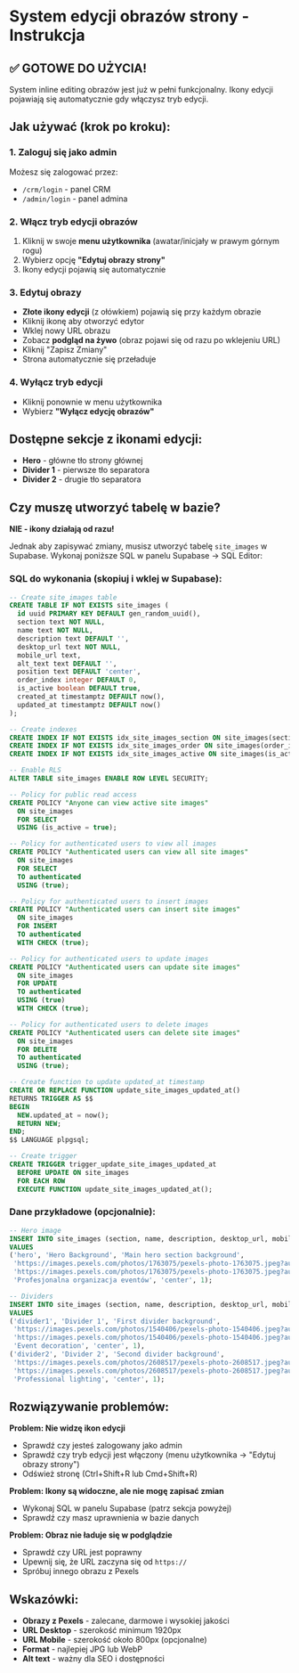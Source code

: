 # System edycji obrazów strony - Instrukcja

## ✅ GOTOWE DO UŻYCIA!

System inline editing obrazów jest już w pełni funkcjonalny. Ikony edycji pojawiają się automatycznie gdy włączysz tryb edycji.

## Jak używać (krok po kroku):

### 1. Zaloguj się jako admin
Możesz się zalogować przez:
- `/crm/login` - panel CRM
- `/admin/login` - panel admina

### 2. Włącz tryb edycji obrazów
1. Kliknij w swoje **menu użytkownika** (awatar/inicjały w prawym górnym rogu)
2. Wybierz opcję **"Edytuj obrazy strony"**
3. Ikony edycji pojawią się automatycznie

### 3. Edytuj obrazy
- **Złote ikony edycji** (z ołówkiem) pojawią się przy każdym obrazie
- Kliknij ikonę aby otworzyć edytor
- Wklej nowy URL obrazu
- Zobacz **podgląd na żywo** (obraz pojawi się od razu po wklejeniu URL)
- Kliknij "Zapisz Zmiany"
- Strona automatycznie się przeładuje

### 4. Wyłącz tryb edycji
- Kliknij ponownie w menu użytkownika
- Wybierz **"Wyłącz edycję obrazów"**

## Dostępne sekcje z ikonami edycji:

- **Hero** - główne tło strony głównej
- **Divider 1** - pierwsze tło separatora
- **Divider 2** - drugie tło separatora

## Czy muszę utworzyć tabelę w bazie?

**NIE - ikony działają od razu!**

Jednak aby zapisywać zmiany, musisz utworzyć tabelę `site_images` w Supabase. Wykonaj poniższe SQL w panelu Supabase → SQL Editor:

### SQL do wykonania (skopiuj i wklej w Supabase):

```sql
-- Create site_images table
CREATE TABLE IF NOT EXISTS site_images (
  id uuid PRIMARY KEY DEFAULT gen_random_uuid(),
  section text NOT NULL,
  name text NOT NULL,
  description text DEFAULT '',
  desktop_url text NOT NULL,
  mobile_url text,
  alt_text text DEFAULT '',
  position text DEFAULT 'center',
  order_index integer DEFAULT 0,
  is_active boolean DEFAULT true,
  created_at timestamptz DEFAULT now(),
  updated_at timestamptz DEFAULT now()
);

-- Create indexes
CREATE INDEX IF NOT EXISTS idx_site_images_section ON site_images(section);
CREATE INDEX IF NOT EXISTS idx_site_images_order ON site_images(order_index);
CREATE INDEX IF NOT EXISTS idx_site_images_active ON site_images(is_active);

-- Enable RLS
ALTER TABLE site_images ENABLE ROW LEVEL SECURITY;

-- Policy for public read access
CREATE POLICY "Anyone can view active site images"
  ON site_images
  FOR SELECT
  USING (is_active = true);

-- Policy for authenticated users to view all images
CREATE POLICY "Authenticated users can view all site images"
  ON site_images
  FOR SELECT
  TO authenticated
  USING (true);

-- Policy for authenticated users to insert images
CREATE POLICY "Authenticated users can insert site images"
  ON site_images
  FOR INSERT
  TO authenticated
  WITH CHECK (true);

-- Policy for authenticated users to update images
CREATE POLICY "Authenticated users can update site images"
  ON site_images
  FOR UPDATE
  TO authenticated
  USING (true)
  WITH CHECK (true);

-- Policy for authenticated users to delete images
CREATE POLICY "Authenticated users can delete site images"
  ON site_images
  FOR DELETE
  TO authenticated
  USING (true);

-- Create function to update updated_at timestamp
CREATE OR REPLACE FUNCTION update_site_images_updated_at()
RETURNS TRIGGER AS $$
BEGIN
  NEW.updated_at = now();
  RETURN NEW;
END;
$$ LANGUAGE plpgsql;

-- Create trigger
CREATE TRIGGER trigger_update_site_images_updated_at
  BEFORE UPDATE ON site_images
  FOR EACH ROW
  EXECUTE FUNCTION update_site_images_updated_at();
```

### Dane przykładowe (opcjonalnie):

```sql
-- Hero image
INSERT INTO site_images (section, name, description, desktop_url, mobile_url, alt_text, position, order_index)
VALUES
('hero', 'Hero Background', 'Main hero section background',
 'https://images.pexels.com/photos/1763075/pexels-photo-1763075.jpeg?auto=compress&cs=tinysrgb&w=1920',
 'https://images.pexels.com/photos/1763075/pexels-photo-1763075.jpeg?auto=compress&cs=tinysrgb&w=800',
 'Profesjonalna organizacja eventów', 'center', 1);

-- Dividers
INSERT INTO site_images (section, name, description, desktop_url, mobile_url, alt_text, position, order_index)
VALUES
('divider1', 'Divider 1', 'First divider background',
 'https://images.pexels.com/photos/1540406/pexels-photo-1540406.jpeg?auto=compress&cs=tinysrgb&w=1920',
 'https://images.pexels.com/photos/1540406/pexels-photo-1540406.jpeg?auto=compress&cs=tinysrgb&w=800',
 'Event decoration', 'center', 1),
('divider2', 'Divider 2', 'Second divider background',
 'https://images.pexels.com/photos/2608517/pexels-photo-2608517.jpeg?auto=compress&cs=tinysrgb&w=1920',
 'https://images.pexels.com/photos/2608517/pexels-photo-2608517.jpeg?auto=compress&cs=tinysrgb&w=800',
 'Professional lighting', 'center', 1);
```

## Rozwiązywanie problemów:

**Problem: Nie widzę ikon edycji**
- Sprawdź czy jesteś zalogowany jako admin
- Sprawdź czy tryb edycji jest włączony (menu użytkownika → "Edytuj obrazy strony")
- Odśwież stronę (Ctrl+Shift+R lub Cmd+Shift+R)

**Problem: Ikony są widoczne, ale nie mogę zapisać zmian**
- Wykonaj SQL w panelu Supabase (patrz sekcja powyżej)
- Sprawdź czy masz uprawnienia w bazie danych

**Problem: Obraz nie ładuje się w podglądzie**
- Sprawdź czy URL jest poprawny
- Upewnij się, że URL zaczyna się od `https://`
- Spróbuj innego obrazu z Pexels

## Wskazówki:

- **Obrazy z Pexels** - zalecane, darmowe i wysokiej jakości
- **URL Desktop** - szerokość minimum 1920px
- **URL Mobile** - szerokość około 800px (opcjonalne)
- **Format** - najlepiej JPG lub WebP
- **Alt text** - ważny dla SEO i dostępności
